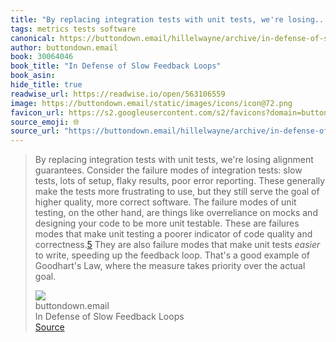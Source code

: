 ```yaml
---
title: "By replacing integration tests with unit tests, we're losing..."
tags: metrics tests software
canonical: https://buttondown.email/hillelwayne/archive/in-defense-of-slow-feedback-loops/
author: buttondown.email
book: 30064046
book_title: "In Defense of Slow Feedback Loops"
book_asin: 
hide_title: true
readwise_url: https://readwise.io/open/563106559
image: https://buttondown.email/static/images/icons/icon@72.png
favicon_url: https://s2.googleusercontent.com/s2/favicons?domain=buttondown.email
source_emoji: 🌐
source_url: "https://buttondown.email/hillelwayne/archive/in-defense-of-slow-feedback-loops/#:~:text=By%20replacing%20integration,the%20actual%20goal."
---
```


> By replacing integration tests with unit tests, we're losing alignment guarantees. Consider the failure modes of integration tests: slow tests, lots of setup, flaky results, poor error reporting. These generally make the tests more frustrating to use, but they still serve the goal of higher quality, more correct software. The failure modes of unit testing, on the other hand, are things like overreliance on mocks and designing your code to be more unit testable. These are failures modes that make unit testing a poorer indicator of code quality and correctness.[5](https://buttondown.email/hillelwayne/archive/in-defense-of-slow-feedback-loops/#fn:correctness) They are also failure modes that make unit tests *easier* to write, speeding up the feedback loop. That's a good example of Goodhart's Law, where the measure takes priority over the actual goal.
> <div class="quoteback-footer"><div class="quoteback-avatar"><img class="mini-favicon" src="https://s2.googleusercontent.com/s2/favicons?domain=buttondown.email"></div><div class="quoteback-metadata"><div class="metadata-inner"><span style="display:none">FROM:</span><div aria-label="buttondown.email" class="quoteback-author"> buttondown.email</div><div aria-label="In Defense of Slow Feedback Loops" class="quoteback-title"> In Defense of Slow Feedback Loops</div></div></div><div class="quoteback-backlink"><a target="_blank" aria-label="go to the full text of this quotation" rel="noopener" href="https://buttondown.email/hillelwayne/archive/in-defense-of-slow-feedback-loops/#:~:text=By%20replacing%20integration,the%20actual%20goal." class="quoteback-arrow"> Source</a></div></div>
